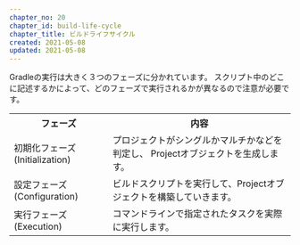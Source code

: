 ```yaml
---
chapter_no: 20
chapter_id: build-life-cycle
chapter_title: ビルドライフサイクル
created: 2021-05-08
updated: 2021-05-08
---
```

Gradleの実行は大きく３つのフェーズに分かれています。
スクリプト中のどこに記述するかによって、どのフェーズで実行されるかが異なるので注意が必要です。

<table class="normal">
	<tr>
		<th markdown="span">フェーズ</th>
		<th markdown="span">内容</th>
	</tr>
	<tr>
		<td markdown="span">初期化フェーズ  
		(Initialization)</td>
		<td markdown="span">プロジェクトがシングルかマルチかなどを判定し、 Projectオブジェクトを生成します。</td>
	</tr>
	<tr>
		<td markdown="span">設定フェーズ  
		(Configuration)</td>
		<td markdown="span">ビルドスクリプトを実行して、Projectオブジェクトを構築していきます。</td>
	</tr>
	<tr>
		<td markdown="span">実行フェーズ  
		(Execution)</td>
		<td markdown="span">コマンドラインで指定されたタスクを実際に実行します。</td>
	</tr>
</table>